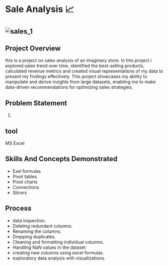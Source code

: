 # Sale Analysis 📈


![sales_1](https://github.com/stephen-dk/Sales-Analysis/assets/144712896/7f656a86-0314-4069-b65b-b4f598f57e65)
--
## Project Overview

this is a project on sales analysis of an imaginary store. In this project i explored sales trend over time, identified the best-selling products, calculated revenue metrics and created visual representations of my data to present my findings effectively. This project showcases my ability to manipulate and derive insights from large datasets, enabling me to make data-driven recommendations for optimizing sales strategies.

## Problem Statement

1.

## tool

MS Excel

## Skills And Concepts Demonstrated

- Exel formulas
- Pivot tables
- Pivot charts
- Connections
- Slicers


## Process

- data inspection.
- Deleting redundant columns.
- Renaming the columns.
- Dropping duplicates.
- Cleaning and formatting individual columns.
- Handling NaN values in the dataset
- creating  new columns using excel formulas.
- exploratory data analysis with visualizations.
